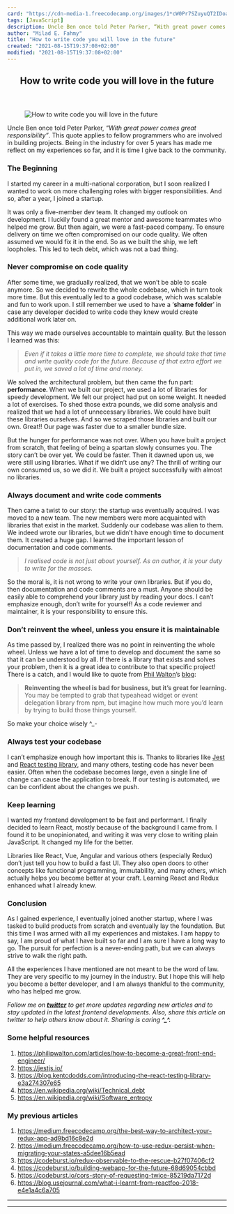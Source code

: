 ```yaml
---
card: "https://cdn-media-1.freecodecamp.org/images/1*cW0Pr7SZuyuQT2IDoayrrw.jpeg"
tags: [JavaScript]
description: Uncle Ben once told Peter Parker, “With great power comes gre
author: "Milad E. Fahmy"
title: "How to write code you will love in the future"
created: "2021-08-15T19:37:08+02:00"
modified: "2021-08-15T19:37:08+02:00"
---
```

<div class="site-wrapper">
<main id="site-main" class="site-main outer">
<div class="inner">
<article class="post-full post tag-javascript tag-react tag-programming tag-tech tag-self-improvement ">
<header class="post-full-header">
<h1 class="post-full-title">How to write code you will love in the future</h1>
</header>
<figure class="post-full-image">
<picture>
<source media="(max-width: 700px)" sizes="1px" srcset="data:image/gif;base64,R0lGODlhAQABAIAAAAAAAP///yH5BAEAAAAALAAAAAABAAEAAAIBRAA7 1w">
<source media="(min-width: 701px)" sizes="(max-width: 800px) 400px,
(max-width: 1170px) 700px,
1400px" srcset="https://cdn-media-1.freecodecamp.org/images/1*cW0Pr7SZuyuQT2IDoayrrw.jpeg 300w,
https://cdn-media-1.freecodecamp.org/images/1*cW0Pr7SZuyuQT2IDoayrrw.jpeg 600w,
https://cdn-media-1.freecodecamp.org/images/1*cW0Pr7SZuyuQT2IDoayrrw.jpeg 1000w,
https://cdn-media-1.freecodecamp.org/images/1*cW0Pr7SZuyuQT2IDoayrrw.jpeg 2000w">
<img onerror="this.style.display='none'" src="https://cdn-media-1.freecodecamp.org/images/1*cW0Pr7SZuyuQT2IDoayrrw.jpeg" alt="How to write code you will love in the future">
</picture>
</figure>
<section class="post-full-content">
<div class="post-content">
<p>Uncle Ben once told Peter Parker, <em>“With great power comes great responsibility”</em>. This quote applies to fellow programmers who are involved in building projects. Being in the industry for over 5 years has made me reflect on my experiences so far, and it is time I give back to the community.</p>
<h3 id="the-beginning">The Beginning</h3>
<p>I started my career in a multi-national corporation, but I soon realized I wanted to work on more challenging roles with bigger responsibilities. And so, after a year, I joined a startup.</p>
<p>It was only a five-member dev team. It changed my outlook on development. I luckily found a great mentor and awesome teammates who helped me grow. But then again, we were a fast-paced company. To ensure delivery on time we often compromised on our code quality. We often assumed we would fix it in the end. So as we built the ship, we left loopholes. This led to tech debt, which was not a bad thing.</p>
<h3 id="never-compromise-on-code-quality">Never compromise on code quality</h3>
<p>After some time, we gradually realized, that we won’t be able to scale anymore. So we decided to rewrite the whole codebase, which in turn took more time. But this eventually led to a good codebase, which was scalable and fun to work upon. I still remember we used to have a ‘<strong>shame folder</strong>’<strong><em> </em></strong>in case<strong><em> </em></strong>any developer decided to write code they knew would create additional work later on.</p>
<p>This way we made ourselves accountable to maintain quality. But the lesson I learned was this:</p>
<blockquote><em>Even if it takes a little more time to complete, we should take that time and write quality code for the future. Because of that extra effort we put in, we saved a lot of time and money.</em></blockquote>
<p>We solved the architectural problem, but then came the fun part: <strong>performance<em>. </em></strong>When we built our project, we used a lot of libraries for speedy development. We felt our project had put on some weight. It needed a lot of exercises. To shed those extra pounds, we did some analysis and realized that we had a lot of unnecessary libraries. We could have built these libraries ourselves. And so we scraped those libraries and built our own. Great!! Our page was faster due to a smaller bundle size.</p>
<p>But the hunger for performance was not over. When you have built a project from scratch, that feeling of being a spartan slowly consumes you. The story can’t be over yet. We could be faster. Then it dawned upon us, we were still using libraries. What if we didn’t use any? The thrill of writing our own consumed us, so we did it. We built a project successfully with almost no libraries.</p>
<h3 id="always-document-and-write-code-comments">Always document and write code comments</h3>
<p>Then came a twist to our story: the startup was eventually acquired. I was moved to a new team. The new members were more acquainted with libraries that exist in the market. Suddenly our codebase was alien to them. We indeed wrote our libraries, but we didn’t have enough time to document them. It created a huge gap. I learned the important lesson of documentation and code comments.</p>
<blockquote><em>I realised code is not just about yourself. As an author, it is your duty to write for the masses.</em></blockquote>
<p>So the moral is, it is not wrong to write your own libraries. But if you do, then documentation and code comments are a must. Anyone should be easily able to comprehend your library just by reading your docs. I can’t emphasize enough, don’t write for yourself! As a code reviewer and maintainer, it is your responsibility to ensure this.</p>
<h3 id="don-t-reinvent-the-wheel-unless-you-ensure-it-is-maintainable">Don’t reinvent the wheel, unless you ensure it is maintainable</h3>
<p>As time passed by, I realized there was no point in reinventing the whole wheel. Unless we have a lot of time to develop and document the same so that it can be understood by all. If there is a library that exists and solves your problem, then it is a great idea to contribute to that specific project! There is a catch, and I would like to quote from <a href="https://medium.com/u/af9c5528a8ab" rel="noopener">Phil Walton</a>’s <a href="https://philipwalton.com/articles/how-to-become-a-great-front-end-engineer/" rel="noopener">blog</a>:</p>
<blockquote><strong>Reinventing the wheel is bad for business, but it’s great for learning.</strong> You may be tempted to grab that typeahead widget or event delegation library from npm, but imagine how much more you’d learn by trying to build those things yourself.</blockquote>
<p>So make your choice wisely ^_-</p>
<h3 id="always-test-your-codebase">Always test your codebase</h3>
<p>I can’t emphasize enough how important this is. Thanks to libraries like <a href="https://github.com/facebook/jest" rel="noopener">Jest</a> and <a href="https://github.com/kentcdodds/react-testing-library" rel="noopener">React testing library</a>, and many others, testing code has never been easier. Often when the codebase becomes large, even a single line of change can cause the application to break. If our testing is automated, we can be confident about the changes we push.</p>
<h3 id="keep-learning">Keep learning</h3>
<p>I wanted my frontend development to be fast and performant. I finally decided to learn React, mostly because of the background I came from. I found it to be unopinionated, and writing it was very close to writing plain JavaScript. It changed my life for the better.</p>
<p>Libraries like React, Vue, Angular and various others (especially Redux) don’t just tell you how to build a fast UI. They also open doors to other concepts like functional programming, immutability, and many others, which actually helps you become better at your craft. Learning React and Redux enhanced what I already knew.</p>
<h3 id="conclusion">Conclusion</h3>
<p>As I gained experience, I eventually joined another startup, where I was tasked to build products from scratch and eventually lay the foundation. But this time I was armed with all my experiences and mistakes. I am happy to say, I am proud of what I have built so far and I am sure I have a long way to go. The pursuit for perfection is a never-ending path, but we can always strive to walk the right path.</p>
<p>All the experiences I have mentioned are not meant to be the word of law. They are very specific to my journey in the industry. But I hope this will help you become a better developer, and I am always thankful to the community, who has helped me grow.</p>
<p><em>Follow me on<strong> <a href="https://twitter.com/daslusan" rel="noopener">twitter</a></strong> to get more updates regarding new articles and to stay updated in the latest frontend developments. Also, share this article on twitter to help others know about it. Sharing is caring<strong> ^_^.</strong></em></p>
<h3 id="some-helpful-resources">Some helpful resources</h3>
<ol>
<li><a href="https://philipwalton.com/articles/how-to-become-a-great-front-end-engineer/" rel="noopener">https://philipwalton.com/articles/how-to-become-a-great-front-end-engineer/</a></li>
<li><a href="https://jestjs.io/" rel="noopener">https://jestjs.io/</a></li>
<li><a href="https://blog.kentcdodds.com/introducing-the-react-testing-library-e3a274307e65" rel="noopener">https://blog.kentcdodds.com/introducing-the-react-testing-library-e3a274307e65</a></li>
<li><a href="https://en.wikipedia.org/wiki/Technical_debt" rel="noopener">https://en.wikipedia.org/wiki/Technical_debt</a></li>
<li><a href="https://en.wikipedia.org/wiki/Software_entropy" rel="noopener">https://en.wikipedia.org/wiki/Software_entropy</a></li>
</ol>
<h3 id="my-previous-articles">My previous articles</h3>
<ol>
<li><a href="https://medium.freecodecamp.org/the-best-way-to-architect-your-redux-app-ad9bd16c8e2d" rel="noopener">https://medium.freecodecamp.org/the-best-way-to-architect-your-redux-app-ad9bd16c8e2d</a></li>
<li><a href="https://medium.freecodecamp.org/how-to-use-redux-persist-when-migrating-your-states-a5dee16b5ead" rel="noopener">https://medium.freecodecamp.org/how-to-use-redux-persist-when-migrating-your-states-a5dee16b5ead</a></li>
<li><a href="https://codeburst.io/redux-observable-to-the-rescue-b27f07406cf2" rel="noopener">https://codeburst.io/redux-observable-to-the-rescue-b27f07406cf2</a></li>
<li><a href="https://codeburst.io/building-webapp-for-the-future-68d69054cbbd" rel="noopener">https://codeburst.io/building-webapp-for-the-future-68d69054cbbd</a></li>
<li><a href="https://codeburst.io/cors-story-of-requesting-twice-85219da7172d" rel="noopener">https://codeburst.io/cors-story-of-requesting-twice-85219da7172d</a></li>
<li><a href="https://blog.usejournal.com/what-i-learnt-from-reactfoo-2018-e4e1a4c6a705" rel="noopener">https://blog.usejournal.com/what-i-learnt-from-reactfoo-2018-e4e1a4c6a705</a></li>
</ol>
</div>
<hr>
<hr>
</section>
</article>
</div>
</main>
</div>
<!-- Google Tag Manager (noscript) -->
<!-- End Google Tag Manager (noscript) -->
